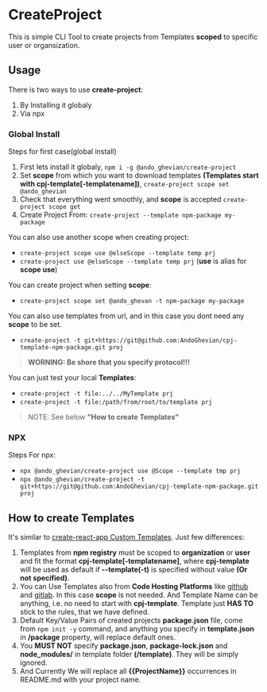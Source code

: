 # CreateProject
This is simple CLI Tool to create projects from Templates **scoped** to specific user or organsization.

## Usage
There is two ways to use **create-project**:
1. By Installing it globaly
2. Via npx

### Global Install
Steps for first case(global install)
1. First lets install it globaly, `npm i -g @ando_ghevian/create-project`
2. Set **scope** from which you want to download templates **(Templates start with cpj-template[-templatename])**, `create-project scope set @ando_ghevian`
3. Check that everything went smoothly, and **scope** is accepted `create-project scope get`
4. Create Project From: `create-project --template npm-package my-package`

You can also use another scope when creating project:
- `create-project scope use @elseScope --template temp prj`
- `create-project use @elseScope --template temp prj` (**use** is alias for **scope use**)

You can create project when setting **scope**:
- `create-project scope set @ando_ghevan -t npm-package my-package`

You can also use templates from url, and in this case you dont need any **scope** to be set. 
- `create-project -t git+https://git@github.com:AndoGhevian/cpj-template-npm-package.git proj`
> **WORNING: Be shore that you specify protocol!!!**

You can just test your local **Templates**:
- `create-project -t file:../../MyTemplate prj`
- `create-project -t file:/path/from/root/to/template prj`
> NOTE: See below **"How to create Templates"**
### NPX
Steps For npx:
- `npx @ando_ghevian/create-project use @Scope --template tmp prj`
- `npx @ando_ghevian/create-project -t git+https://git@github.com:AndoGhevian/cpj-template-npm-package.git proj`

## How to create Templates
It's similar to [create-react-app Custom Templates][cra-custom-templates]. Just few differences:
1. Templates from **npm registry** must be scoped to **organization** or **user** and fit the format **cpj-template[-templatename]**, where **cpj-template** will be used as default if **--template(-t)** is specified without value **(Or not specified)**.
1. You can Use Templates also from **Code Hosting Platforms** like [github][github] and [gitlab][gitlab]. In this case **scope** is not needed. And Template Name can be anything, i.e. no need to start with **cpj-template**. Template just **HAS TO** stick to the rules, that we have defined.
1. Default Key/Value Pairs of created projects **package.json** file, come from `npm init -y` command, and anything you specify in **template.json** in **/package** property, will replace default ones.
1. You **MUST NOT** specify **package.json**, **package-lock.json** and **node_modules/** in template folder **(/template)**. They will be simply ignored.
1. And Currently We will replace all **{{ProjectName}}** occurrences in README.md with your project name.

[github]: https://github.com/
[gitlab]: https://gitlab.com/
[cra-custom-templates]: https://create-react-app.dev/docs/custom-templates/#building-a-template